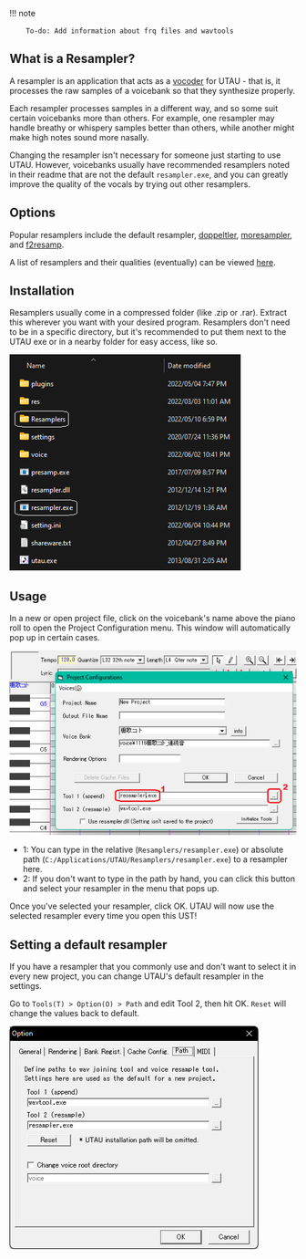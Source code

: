 !!! note 

        To-do: Add information about frq files and wavtools
  

## What is a Resampler?

A resampler is an application that acts as a [vocoder](https://en.wikipedia.org/wiki/Vocoder) for UTAU - that is, it processes the raw samples of a voicebank so that they synthesize properly.

Each resampler processes samples in a different way, and so some suit certain voicebanks more than others. For example, one resampler may handle breathy or whispery samples better than others, while another might make high notes sound more nasally.

Changing the resampler isn't necessary for someone just starting to use UTAU. However, voicebanks usually have recommended resamplers noted in their readme that are not the default `resampler.exe`, and you can greatly improve the quality of the vocals by trying out other resamplers.

## Options

Popular resamplers include the default resampler, [doppeltler](/resources/resamplers/#doppeltler), [moresampler](/resources/resamplers/#moresampler), and [f2resamp](/resources/resamplers/#f2resamp).

A list of resamplers and their qualities (eventually) can be viewed [here](/resources/resamplers/).

## Installation

Resamplers usually come in a compressed folder (like .zip or .rar). Extract this wherever you want with your desired program.
Resamplers don't need to be in a specific directory, but it's recommended to put them next to the UTAU exe or in a nearby folder for easy access, like so.

![resamp1](../img/resampler1.png) 

## Usage

In a new or open project file, click on the voicebank's name above the piano roll to open the Project Configuration menu. This window will automatically pop up in certain cases.

![resamp2](../img/resampler2.png) 

- 1: You can type in the relative (`Resamplers/resampler.exe`) or absolute path (`C:/Applications/UTAU/Resamplers/resampler.exe`) to a resampler here.
- 2: If you don't want to type in the path by hand, you can click this button and select your resampler in the menu that pops up.

Once you've selected your resampler, click OK. UTAU will now use the selected resampler every time you open this UST!

## Setting a default resampler

If you have a resampler that you commonly use and don't want to select it in every new project, you can change UTAU's default resampler in the settings.

Go to `Tools(T) > Option(O) > Path` and edit Tool 2, then hit OK. `Reset` will change the values back to default.

![resamp3](../img/resampler3.png) 
